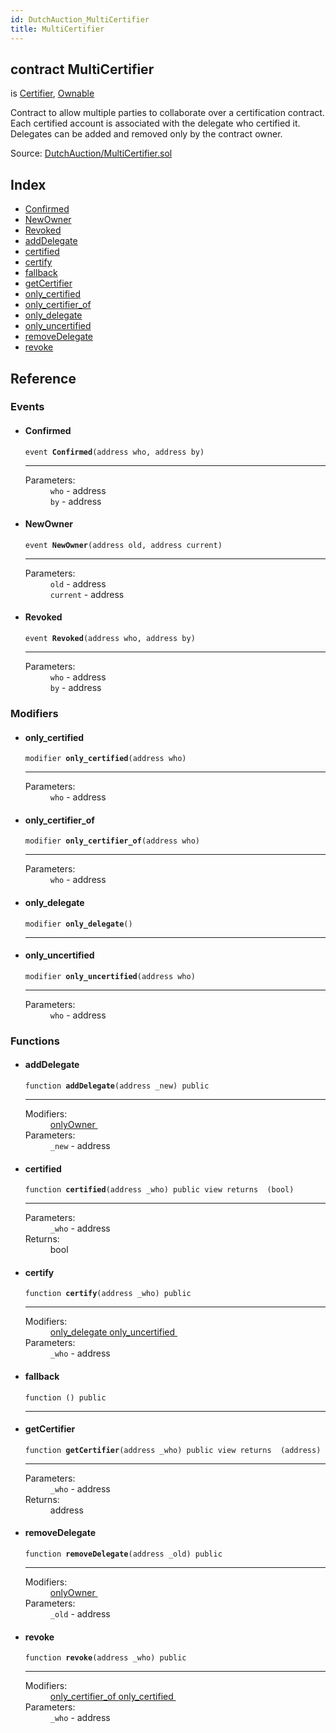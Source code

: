 ```yaml
---
id: DutchAuction_MultiCertifier
title: MultiCertifier
---
```


<div class="contract-doc"><div class="contract"><h2 class="contract-header"><span class="contract-kind">contract</span> MultiCertifier</h2><p class="base-contracts"><span>is</span> <a href="DutchAuction_MultiCertifier_Certifier.html">Certifier</a><span>, </span><a href="Libraries_Ownable.html">Ownable</a></p><p class="description">Contract to allow multiple parties to collaborate over a certification contract. Each certified account is associated with the delegate who certified it. Delegates can be added and removed only by the contract owner.</p><div class="source">Source: <a href="https://github.com/WOM-Protocol/WOM-Ethe/blob/v1.0.0/contracts/DutchAuction/MultiCertifier.sol" target="_blank">DutchAuction/MultiCertifier.sol</a></div></div><div class="index"><h2>Index</h2><ul><li><a href="DutchAuction_MultiCertifier.html#Confirmed">Confirmed</a></li><li><a href="DutchAuction_MultiCertifier.html#NewOwner">NewOwner</a></li><li><a href="DutchAuction_MultiCertifier.html#Revoked">Revoked</a></li><li><a href="DutchAuction_MultiCertifier.html#addDelegate">addDelegate</a></li><li><a href="DutchAuction_MultiCertifier.html#certified">certified</a></li><li><a href="DutchAuction_MultiCertifier.html#certify">certify</a></li><li><a href="DutchAuction_MultiCertifier.html#">fallback</a></li><li><a href="DutchAuction_MultiCertifier.html#getCertifier">getCertifier</a></li><li><a href="DutchAuction_MultiCertifier.html#only_certified">only_certified</a></li><li><a href="DutchAuction_MultiCertifier.html#only_certifier_of">only_certifier_of</a></li><li><a href="DutchAuction_MultiCertifier.html#only_delegate">only_delegate</a></li><li><a href="DutchAuction_MultiCertifier.html#only_uncertified">only_uncertified</a></li><li><a href="DutchAuction_MultiCertifier.html#removeDelegate">removeDelegate</a></li><li><a href="DutchAuction_MultiCertifier.html#revoke">revoke</a></li></ul></div><div class="reference"><h2>Reference</h2><div class="events"><h3>Events</h3><ul><li><div class="item event"><span id="Confirmed" class="anchor-marker"></span><h4 class="name">Confirmed</h4><div class="body"><code class="signature">event <strong>Confirmed</strong><span>(address who, address by) </span></code><hr/><dl><dt><span class="label-parameters">Parameters:</span></dt><dd><div><code>who</code> - address</div><div><code>by</code> - address</div></dd></dl></div></div></li><li><div class="item event"><span id="NewOwner" class="anchor-marker"></span><h4 class="name">NewOwner</h4><div class="body"><code class="signature">event <strong>NewOwner</strong><span>(address old, address current) </span></code><hr/><dl><dt><span class="label-parameters">Parameters:</span></dt><dd><div><code>old</code> - address</div><div><code>current</code> - address</div></dd></dl></div></div></li><li><div class="item event"><span id="Revoked" class="anchor-marker"></span><h4 class="name">Revoked</h4><div class="body"><code class="signature">event <strong>Revoked</strong><span>(address who, address by) </span></code><hr/><dl><dt><span class="label-parameters">Parameters:</span></dt><dd><div><code>who</code> - address</div><div><code>by</code> - address</div></dd></dl></div></div></li></ul></div><div class="modifiers"><h3>Modifiers</h3><ul><li><div class="item modifier"><span id="only_certified" class="anchor-marker"></span><h4 class="name">only_certified</h4><div class="body"><code class="signature">modifier <strong>only_certified</strong><span>(address who) </span></code><hr/><dl><dt><span class="label-parameters">Parameters:</span></dt><dd><div><code>who</code> - address</div></dd></dl></div></div></li><li><div class="item modifier"><span id="only_certifier_of" class="anchor-marker"></span><h4 class="name">only_certifier_of</h4><div class="body"><code class="signature">modifier <strong>only_certifier_of</strong><span>(address who) </span></code><hr/><dl><dt><span class="label-parameters">Parameters:</span></dt><dd><div><code>who</code> - address</div></dd></dl></div></div></li><li><div class="item modifier"><span id="only_delegate" class="anchor-marker"></span><h4 class="name">only_delegate</h4><div class="body"><code class="signature">modifier <strong>only_delegate</strong><span>() </span></code><hr/></div></div></li><li><div class="item modifier"><span id="only_uncertified" class="anchor-marker"></span><h4 class="name">only_uncertified</h4><div class="body"><code class="signature">modifier <strong>only_uncertified</strong><span>(address who) </span></code><hr/><dl><dt><span class="label-parameters">Parameters:</span></dt><dd><div><code>who</code> - address</div></dd></dl></div></div></li></ul></div><div class="functions"><h3>Functions</h3><ul><li><div class="item function"><span id="addDelegate" class="anchor-marker"></span><h4 class="name">addDelegate</h4><div class="body"><code class="signature">function <strong>addDelegate</strong><span>(address _new) </span><span>public </span></code><hr/><dl><dt><span class="label-modifiers">Modifiers:</span></dt><dd><a href="Libraries_Ownable.html#onlyOwner">onlyOwner </a></dd><dt><span class="label-parameters">Parameters:</span></dt><dd><div><code>_new</code> - address</div></dd></dl></div></div></li><li><div class="item function"><span id="certified" class="anchor-marker"></span><h4 class="name">certified</h4><div class="body"><code class="signature">function <strong>certified</strong><span>(address _who) </span><span>public </span><span>view </span><span>returns  (bool) </span></code><hr/><dl><dt><span class="label-parameters">Parameters:</span></dt><dd><div><code>_who</code> - address</div></dd><dt><span class="label-return">Returns:</span></dt><dd>bool</dd></dl></div></div></li><li><div class="item function"><span id="certify" class="anchor-marker"></span><h4 class="name">certify</h4><div class="body"><code class="signature">function <strong>certify</strong><span>(address _who) </span><span>public </span></code><hr/><dl><dt><span class="label-modifiers">Modifiers:</span></dt><dd><a href="DutchAuction_MultiCertifier.html#only_delegate">only_delegate </a><a href="DutchAuction_MultiCertifier.html#only_uncertified">only_uncertified </a></dd><dt><span class="label-parameters">Parameters:</span></dt><dd><div><code>_who</code> - address</div></dd></dl></div></div></li><li><div class="item function"><span id="fallback" class="anchor-marker"></span><h4 class="name">fallback</h4><div class="body"><code class="signature">function <strong></strong><span>() </span><span>public </span></code><hr/></div></div></li><li><div class="item function"><span id="getCertifier" class="anchor-marker"></span><h4 class="name">getCertifier</h4><div class="body"><code class="signature">function <strong>getCertifier</strong><span>(address _who) </span><span>public </span><span>view </span><span>returns  (address) </span></code><hr/><dl><dt><span class="label-parameters">Parameters:</span></dt><dd><div><code>_who</code> - address</div></dd><dt><span class="label-return">Returns:</span></dt><dd>address</dd></dl></div></div></li><li><div class="item function"><span id="removeDelegate" class="anchor-marker"></span><h4 class="name">removeDelegate</h4><div class="body"><code class="signature">function <strong>removeDelegate</strong><span>(address _old) </span><span>public </span></code><hr/><dl><dt><span class="label-modifiers">Modifiers:</span></dt><dd><a href="Libraries_Ownable.html#onlyOwner">onlyOwner </a></dd><dt><span class="label-parameters">Parameters:</span></dt><dd><div><code>_old</code> - address</div></dd></dl></div></div></li><li><div class="item function"><span id="revoke" class="anchor-marker"></span><h4 class="name">revoke</h4><div class="body"><code class="signature">function <strong>revoke</strong><span>(address _who) </span><span>public </span></code><hr/><dl><dt><span class="label-modifiers">Modifiers:</span></dt><dd><a href="DutchAuction_MultiCertifier.html#only_certifier_of">only_certifier_of </a><a href="DutchAuction_MultiCertifier.html#only_certified">only_certified </a></dd><dt><span class="label-parameters">Parameters:</span></dt><dd><div><code>_who</code> - address</div></dd></dl></div></div></li></ul></div></div></div>
